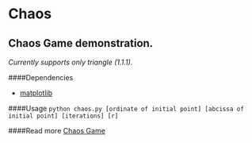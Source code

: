 Chaos
=====

Chaos Game demonstration.
----

*Currently supports only triangle (1.1.1).*

####Dependencies
*	[matplotlib](http://www.matplotlib.org)

####Usage
`python chaos.py [ordinate of initial point] [abcissa of initial point] [iterations] [r]`

####Read more
[Chaos Game](http://en.wikipedia.org/wiki/Chaos_game)

